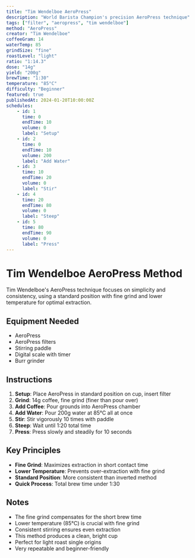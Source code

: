 ```yaml
---
title: "Tim Wendelboe AeroPress"
description: "World Barista Champion's precision AeroPress technique"
tags: ["filter", "aeropress", "tim wendelboe"]
method: "AeroPress"
creator: "Tim Wendelboe"
coffeeGram: 14
waterTemp: 85
grindSize: "fine"
roastLevel: "light"
ratio: "1:14.3"
dose: "14g"
yield: "200g"
brewTime: "1:30"
temperature: "85°C"
difficulty: "Beginner"
featured: true
publishedAt: 2024-01-20T10:00:00Z
schedules:
    - id: 1
      time: 0
      endTime: 10
      volume: 0
      label: "Setup"
    - id: 2
      time: 0
      endTime: 10
      volume: 200
      label: "Add Water"
    - id: 3
      time: 10
      endTime: 20
      volume: 0
      label: "Stir"
    - id: 4
      time: 20
      endTime: 80
      volume: 0
      label: "Steep"
    - id: 5
      time: 80
      endTime: 90
      volume: 0
      label: "Press"
---
```


# Tim Wendelboe AeroPress Method

Tim Wendelboe's AeroPress technique focuses on simplicity and consistency, using a standard position with fine grind and lower temperature for optimal extraction.

## Equipment Needed

- AeroPress
- AeroPress filters
- Stirring paddle
- Digital scale with timer
- Burr grinder

## Instructions

1. **Setup**: Place AeroPress in standard position on cup, insert filter
2. **Grind**: 14g coffee, fine grind (finer than pour over)
3. **Add Coffee**: Pour grounds into AeroPress chamber
4. **Add Water**: Pour 200g water at 85°C all at once
5. **Stir**: Stir vigorously 10 times with paddle
6. **Steep**: Wait until 1:20 total time
7. **Press**: Press slowly and steadily for 10 seconds

## Key Principles

- **Fine Grind**: Maximizes extraction in short contact time
- **Lower Temperature**: Prevents over-extraction with fine grind
- **Standard Position**: More consistent than inverted method
- **Quick Process**: Total brew time under 1:30

## Notes

- The fine grind compensates for the short brew time
- Lower temperature (85°C) is crucial with fine grind
- Consistent stirring ensures even extraction
- This method produces a clean, bright cup
- Perfect for light roast single origins
- Very repeatable and beginner-friendly
